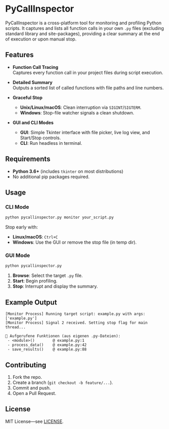 # PyCallInspector

PyCallInspector is a cross-platform tool for monitoring and profiling Python scripts. It captures and lists all function calls in your own `.py` files (excluding standard library and site-packages), providing a clear summary at the end of execution or upon manual stop.

## Features

- **Function Call Tracing**  
  Captures every function call in your project files during script execution.

- **Detailed Summary**  
  Outputs a sorted list of called functions with file paths and line numbers.

- **Graceful Stop**  
  - **Unix/Linux/macOS**: Clean interruption via `SIGINT`/`SIGTERM`.  
  - **Windows**: Stop-file watcher signals a clean shutdown.

- **GUI and CLI Modes**  
  - **GUI**: Simple Tkinter interface with file picker, live log view, and Start/Stop controls.  
  - **CLI**: Run headless in terminal.

## Requirements

- **Python 3.6+** (includes `tkinter` on most distributions)
- No additional pip packages required.

## Usage

### CLI Mode

```bash
python pycallinspector.py monitor your_script.py
```

Stop early with:
- **Linux/macOS**: `Ctrl+C`  
- **Windows**: Use the GUI or remove the stop file (in temp dir).

### GUI Mode

```bash
python pycallinspector.py
```

1. **Browse**: Select the target `.py` file.  
2. **Start**: Begin profiling.  
3. **Stop**: Interrupt and display the summary.  

## Example Output

```
[Monitor Process] Running target script: example.py with args: ['example.py']
[Monitor Process] Signal 2 received. Setting stop flag for main thread...

🧠 Aufgerufene Funktionen (aus eigenen .py-Dateien):
 - <module>()        @ example.py:1
 - process_data()    @ example.py:42
 - save_results()    @ example.py:88
```

## Contributing

1. Fork the repo.  
2. Create a branch (`git checkout -b feature/...`).  
3. Commit and push.  
4. Open a Pull Request.

## License

MIT License—see [LICENSE](LICENSE).
